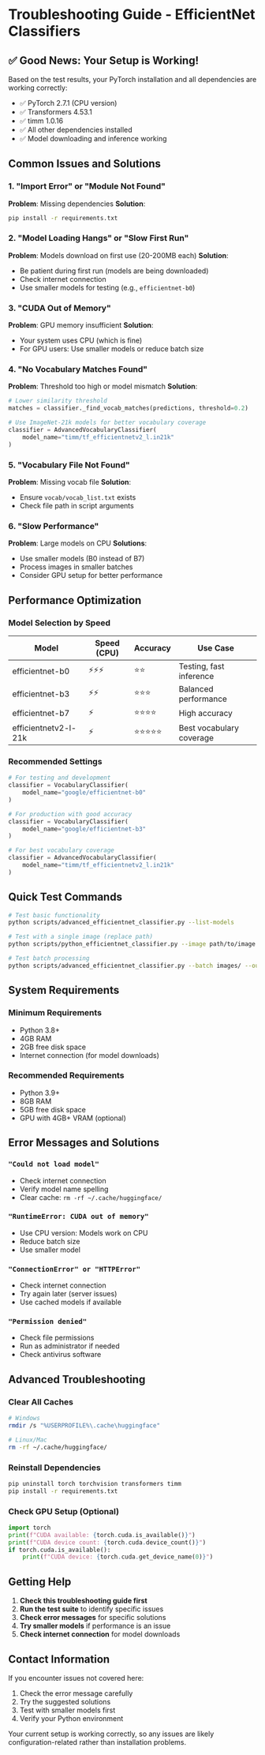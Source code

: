 # Troubleshooting Guide - EfficientNet Classifiers

## ✅ Good News: Your Setup is Working!

Based on the test results, your PyTorch installation and all dependencies are working correctly:

- ✅ PyTorch 2.7.1 (CPU version)
- ✅ Transformers 4.53.1
- ✅ timm 1.0.16
- ✅ All other dependencies installed
- ✅ Model downloading and inference working

## Common Issues and Solutions

### 1. "Import Error" or "Module Not Found"

**Problem**: Missing dependencies
**Solution**: 
```bash
pip install -r requirements.txt
```

### 2. "Model Loading Hangs" or "Slow First Run"

**Problem**: Models download on first use (20-200MB each)
**Solution**: 
- Be patient during first run (models are being downloaded)
- Check internet connection
- Use smaller models for testing (e.g., `efficientnet-b0`)

### 3. "CUDA Out of Memory"

**Problem**: GPU memory insufficient
**Solution**: 
- Your system uses CPU (which is fine)
- For GPU users: Use smaller models or reduce batch size

### 4. "No Vocabulary Matches Found"

**Problem**: Threshold too high or model mismatch
**Solution**: 
```python
# Lower similarity threshold
matches = classifier._find_vocab_matches(predictions, threshold=0.2)

# Use ImageNet-21k models for better vocabulary coverage
classifier = AdvancedVocabularyClassifier(
    model_name="timm/tf_efficientnetv2_l.in21k"
)
```

### 5. "Vocabulary File Not Found"

**Problem**: Missing vocab file
**Solution**: 
- Ensure `vocab/vocab_list.txt` exists
- Check file path in script arguments

### 6. "Slow Performance"

**Problem**: Large models on CPU
**Solutions**: 
- Use smaller models (B0 instead of B7)
- Process images in smaller batches
- Consider GPU setup for better performance

## Performance Optimization

### Model Selection by Speed

| Model | Speed (CPU) | Accuracy | Use Case |
|-------|-------------|----------|----------|
| efficientnet-b0 | ⚡⚡⚡ | ⭐⭐ | Testing, fast inference |
| efficientnet-b3 | ⚡⚡ | ⭐⭐⭐ | Balanced performance |
| efficientnet-b7 | ⚡ | ⭐⭐⭐⭐ | High accuracy |
| efficientnetv2-l-21k | ⚡ | ⭐⭐⭐⭐⭐ | Best vocabulary coverage |

### Recommended Settings

```python
# For testing and development
classifier = VocabularyClassifier(
    model_name="google/efficientnet-b0"
)

# For production with good accuracy
classifier = VocabularyClassifier(
    model_name="google/efficientnet-b3"
)

# For best vocabulary coverage
classifier = AdvancedVocabularyClassifier(
    model_name="timm/tf_efficientnetv2_l.in21k"
)
```

## Quick Test Commands

```bash
# Test basic functionality
python scripts/advanced_efficientnet_classifier.py --list-models

# Test with a single image (replace path)
python scripts/python_efficientnet_classifier.py --image path/to/image.jpg --grid

# Test batch processing
python scripts/advanced_efficientnet_classifier.py --batch images/ --output results.json --report
```

## System Requirements

### Minimum Requirements
- Python 3.8+
- 4GB RAM
- 2GB free disk space
- Internet connection (for model downloads)

### Recommended Requirements
- Python 3.9+
- 8GB RAM
- 5GB free disk space
- GPU with 4GB+ VRAM (optional)

## Error Messages and Solutions

### `"Could not load model"`
- Check internet connection
- Verify model name spelling
- Clear cache: `rm -rf ~/.cache/huggingface/`

### `"RuntimeError: CUDA out of memory"`
- Use CPU version: Models work on CPU
- Reduce batch size
- Use smaller model

### `"ConnectionError" or "HTTPError"`
- Check internet connection
- Try again later (server issues)
- Use cached models if available

### `"Permission denied"`
- Check file permissions
- Run as administrator if needed
- Check antivirus software

## Advanced Troubleshooting

### Clear All Caches
```bash
# Windows
rmdir /s "%USERPROFILE%\.cache\huggingface"

# Linux/Mac
rm -rf ~/.cache/huggingface/
```

### Reinstall Dependencies
```bash
pip uninstall torch torchvision transformers timm
pip install -r requirements.txt
```

### Check GPU Setup (Optional)
```python
import torch
print(f"CUDA available: {torch.cuda.is_available()}")
print(f"CUDA device count: {torch.cuda.device_count()}")
if torch.cuda.is_available():
    print(f"CUDA device: {torch.cuda.get_device_name(0)}")
```

## Getting Help

1. **Check this troubleshooting guide first**
2. **Run the test suite** to identify specific issues
3. **Check error messages** for specific solutions
4. **Try smaller models** if performance is an issue
5. **Check internet connection** for model downloads

## Contact Information

If you encounter issues not covered here:
1. Check the error message carefully
2. Try the suggested solutions
3. Test with smaller models first
4. Verify your Python environment

Your current setup is working correctly, so any issues are likely configuration-related rather than installation problems. 